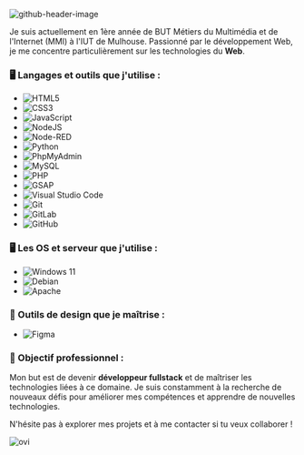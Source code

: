 ![github-header-image](https://github.com/user-attachments/assets/210675cf-bb36-4297-8a97-4cc5ab441196)


Je suis actuellement en 1ère année de BUT Métiers du Multimédia et de l'Internet (MMI) à l'IUT de Mulhouse. Passionné par le développement Web, je me concentre particulièrement sur les technologies du **Web**.


### 🖥️ Langages et outils que j'utilise :
- ![HTML5](https://img.shields.io/badge/html5-%23E34F26.svg?style=for-the-badge&logo=html5&logoColor=white)
- ![CSS3](https://img.shields.io/badge/css3-%231572B6.svg?style=for-the-badge&logo=css3&logoColor=white)
- ![JavaScript](https://img.shields.io/badge/javascript-%23323330.svg?style=for-the-badge&logo=javascript&logoColor=%23F7DF1E)
- ![NodeJS](https://img.shields.io/badge/node.js-6DA55F?style=for-the-badge&logo=node.js&logoColor=white)
- ![Node-RED](https://img.shields.io/badge/Node--RED-%238F0000.svg?style=for-the-badge&logo=node-red&logoColor=white)
- ![Python](https://img.shields.io/badge/python-3670A0?style=for-the-badge&logo=python&logoColor=ffdd54)
- ![PhpMyAdmin](https://img.shields.io/badge/phpmyadmin-6C78AF?style=for-the-badge&logo=phpmyadmin&logoColor=white)
- ![MySQL](https://img.shields.io/badge/MySQL-005C84?style=for-the-badge&logo=mysql&logoColor=white)
- ![PHP](https://img.shields.io/badge/PHP-777BB4?style=for-the-badge&logo=php&logoColor=white)
- ![GSAP](https://img.shields.io/badge/GSAP-93CF2B?style=for-the-badge&logo=greensock&logoColor=white)
- ![Visual Studio Code](https://img.shields.io/badge/Visual%20Studio%20Code-0078d7.svg?style=for-the-badge&logo=visual-studio-code&logoColor=white)
- ![Git](https://img.shields.io/badge/git-%23F05033.svg?style=for-the-badge&logo=git&logoColor=white)
- ![GitLab](https://img.shields.io/badge/gitlab-%23181717.svg?style=for-the-badge&logo=gitlab&logoColor=white)
- ![GitHub](https://img.shields.io/badge/github-%23121011.svg?style=for-the-badge&logo=github&logoColor=white)

### 🖥️ Les OS et serveur que j'utilise :
- ![Windows 11](https://img.shields.io/badge/Windows%2011-%230079d5.svg?style=for-the-badge&logo=Windows%2011&logoColor=white)
- ![Debian](https://img.shields.io/badge/Debian-D70A53?style=for-the-badge&logo=debian&logoColor=white)
- ![Apache](https://img.shields.io/badge/apache-%23D42029.svg?style=for-the-badge&logo=apache&logoColor=white)

### 🎨 Outils de design que je maîtrise :
- ![Figma](https://img.shields.io/badge/figma-%23F24E1E.svg?style=for-the-badge&logo=figma&logoColor=white)

### 🎯 Objectif professionnel :
Mon but est de devenir **développeur fullstack** et de maîtriser les technologies liées à ce domaine. Je suis constamment à la recherche de nouveaux défis pour améliorer mes compétences et apprendre de nouvelles technologies.

N'hésite pas à explorer mes projets et à me contacter si tu veux collaborer !

<img src="https://github-readme-stats.vercel.app/api/top-langs?username=FroostDev&show_icons=true&locale=en&layout=compact&theme=chartreuse-dark" alt="ovi" />
